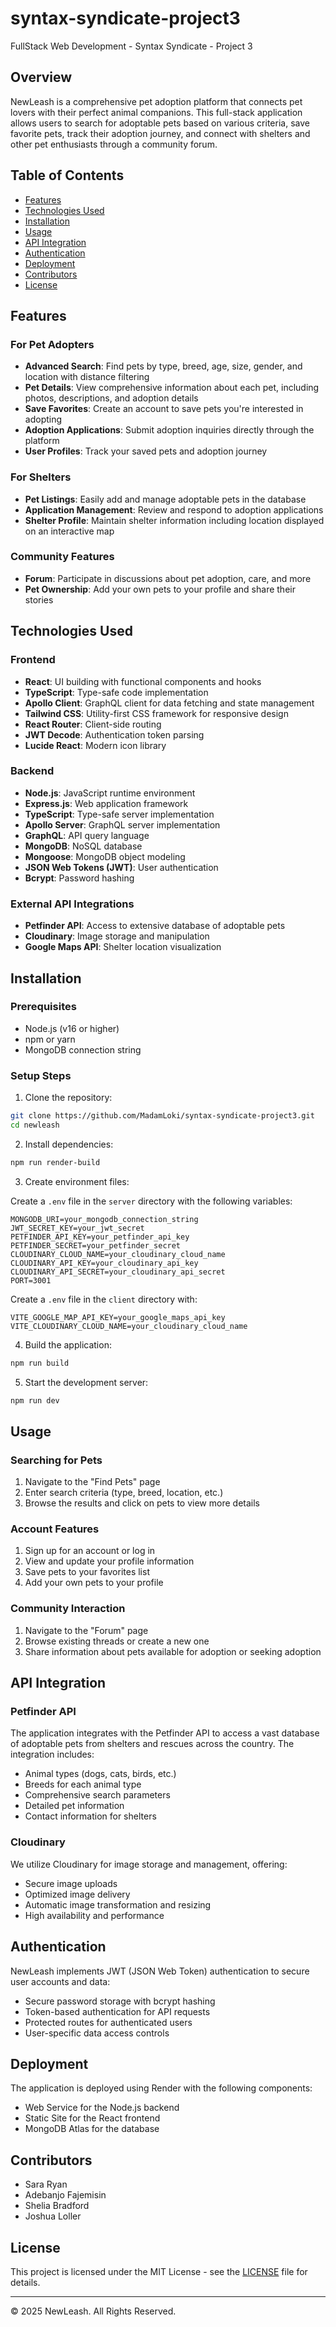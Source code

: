# syntax-syndicate-project3
FullStack Web Development - Syntax Syndicate - Project 3

## Overview
 
 NewLeash is a comprehensive pet adoption platform that connects pet lovers with their perfect animal companions. This full-stack application allows users to search for adoptable pets based on various criteria, save favorite pets, track their adoption journey, and connect with shelters and other pet enthusiasts through a community forum.
 
 ## Table of Contents
 - [Features](#features)
 - [Technologies Used](#technologies-used)
 - [Installation](#installation)
 - [Usage](#usage)
 - [API Integration](#api-integration)
 - [Authentication](#authentication)
 - [Deployment](#deployment)
 - [Contributors](#contributors)
 - [License](#license)
 
 ## Features
 
 ### For Pet Adopters
 - **Advanced Search**: Find pets by type, breed, age, size, gender, and location with distance filtering
 - **Pet Details**: View comprehensive information about each pet, including photos, descriptions, and adoption details
 - **Save Favorites**: Create an account to save pets you're interested in adopting
 - **Adoption Applications**: Submit adoption inquiries directly through the platform
 - **User Profiles**: Track your saved pets and adoption journey
 
 ### For Shelters
 - **Pet Listings**: Easily add and manage adoptable pets in the database
 - **Application Management**: Review and respond to adoption applications
 - **Shelter Profile**: Maintain shelter information including location displayed on an interactive map
 
 ### Community Features
 - **Forum**: Participate in discussions about pet adoption, care, and more
 - **Pet Ownership**: Add your own pets to your profile and share their stories
 
 ## Technologies Used
 
 ### Frontend
 - **React**: UI building with functional components and hooks
 - **TypeScript**: Type-safe code implementation
 - **Apollo Client**: GraphQL client for data fetching and state management
 - **Tailwind CSS**: Utility-first CSS framework for responsive design
 - **React Router**: Client-side routing
 - **JWT Decode**: Authentication token parsing
 - **Lucide React**: Modern icon library
 
 ### Backend
 - **Node.js**: JavaScript runtime environment
 - **Express.js**: Web application framework
 - **TypeScript**: Type-safe server implementation
 - **Apollo Server**: GraphQL server implementation
 - **GraphQL**: API query language
 - **MongoDB**: NoSQL database
 - **Mongoose**: MongoDB object modeling
 - **JSON Web Tokens (JWT)**: User authentication
 - **Bcrypt**: Password hashing
 
 ### External API Integrations
 - **Petfinder API**: Access to extensive database of adoptable pets
 - **Cloudinary**: Image storage and manipulation
 - **Google Maps API**: Shelter location visualization
 
 ## Installation
 
 ### Prerequisites
 - Node.js (v16 or higher)
 - npm or yarn
 - MongoDB connection string
 
 ### Setup Steps
 
 1. Clone the repository:
 ```bash
 git clone https://github.com/MadamLoki/syntax-syndicate-project3.git
 cd newleash
 ```
 
 2. Install dependencies:
 ```bash
 npm run render-build
 ```
 
 3. Create environment files:
 
 Create a `.env` file in the `server` directory with the following variables:
 ```
 MONGODB_URI=your_mongodb_connection_string
 JWT_SECRET_KEY=your_jwt_secret
 PETFINDER_API_KEY=your_petfinder_api_key
 PETFINDER_SECRET=your_petfinder_secret
 CLOUDINARY_CLOUD_NAME=your_cloudinary_cloud_name
 CLOUDINARY_API_KEY=your_cloudinary_api_key
 CLOUDINARY_API_SECRET=your_cloudinary_api_secret
 PORT=3001
 ```
 
 Create a `.env` file in the `client` directory with:
 ```
 VITE_GOOGLE_MAP_API_KEY=your_google_maps_api_key
 VITE_CLOUDINARY_CLOUD_NAME=your_cloudinary_cloud_name
 ```
 
 4. Build the application:
 ```bash
 npm run build
 ```
 
 5. Start the development server:
 ```bash
 npm run dev
 ```
 
 ## Usage
 
 ### Searching for Pets
 1. Navigate to the "Find Pets" page
 2. Enter search criteria (type, breed, location, etc.)
 3. Browse the results and click on pets to view more details
 
 ### Account Features
 1. Sign up for an account or log in
 2. View and update your profile information
 3. Save pets to your favorites list
 4. Add your own pets to your profile
 
 ### Community Interaction
 1. Navigate to the "Forum" page
 2. Browse existing threads or create a new one
 3. Share information about pets available for adoption or seeking adoption
 
 ## API Integration
 
 ### Petfinder API
 The application integrates with the Petfinder API to access a vast database of adoptable pets from shelters and rescues across the country. The integration includes:
 
 - Animal types (dogs, cats, birds, etc.)
 - Breeds for each animal type
 - Comprehensive search parameters
 - Detailed pet information
 - Contact information for shelters
 
 ### Cloudinary
 We utilize Cloudinary for image storage and management, offering:
 
 - Secure image uploads
 - Optimized image delivery
 - Automatic image transformation and resizing
 - High availability and performance
 
 ## Authentication
 
 NewLeash implements JWT (JSON Web Token) authentication to secure user accounts and data:
 
 - Secure password storage with bcrypt hashing
 - Token-based authentication for API requests
 - Protected routes for authenticated users
 - User-specific data access controls
 
 ## Deployment
 
 The application is deployed using Render with the following components:
 
 - Web Service for the Node.js backend
 - Static Site for the React frontend
 - MongoDB Atlas for the database
 
 ## Contributors
 
 - Sara Ryan
 - Adebanjo Fajemisin
 - Shelia Bradford
 - Joshua Loller
 
 ## License
 
 This project is licensed under the MIT License - see the [LICENSE](LICENSE) file for details.
 
 ---
 
 © 2025 NewLeash. All Rights Reserved.
